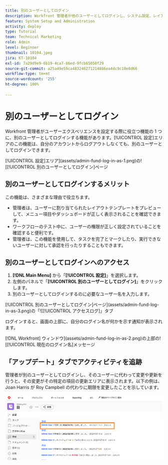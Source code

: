 ```yaml
---
title: 別のユーザーとしてログイン
description: Workfront 管理者が他のユーザーとしてログインし、システム設定、レイアウトテンプレート、レポートなどをテストする方法について説明します。
feature: System Setup and Administration
activity: deploy
type: Tutorial
team: Technical Marketing
role: Admin
level: Beginner
thumbnail: 10104.jpeg
jira: KT-10104
exl-id: 7a29d9e9-6b19-4ca7-86ed-9fcb65050f29
source-git-commit: a25a49e59ca483246271214886ea4dc9c10e8d66
workflow-type: tm+mt
source-wordcount: '255'
ht-degree: 100%

---
```


# 別のユーザーとしてログイン

Workfront 管理者がユーザーエクスペリエンスを設定する際に役立つ機能の 1 つに、別のユーザーとしてログインする機能があります。[!UICONTROL 設定]エリアのこの機能は、自分のアカウントからログアウトしなくても、別のユーザーとしてログインできます。

[!UICONTROL 設定]エリア](assets/admin-fund-log-in-as-1.png)の![[!UICONTROL 別のユーザーとしてログイン]ページ

## 別のユーザーとしてログインするメリット

この機能は、さまざまな理由で役立ちます。

* 管理者は、ユーザーに割り当てられたレイアウトテンプレートをプレビューして、メニュー項目やダッシュボードが正しく表示されることを確認できます。
* ワークフローのテスト中に、ユーザーの権限が正しく設定されていることを確認すると便利です。
* 管理者は、この機能を使用して、タスクを完了とマークしたり、実行できないユーザーに対して承認を行ったりすることもできます。

## 別のユーザーとしてログインへのアクセス

1. **[!DNL Main Menu]** から「**[!UICONTROL 設定]**」を選択します。
1. 左側のパネルで「**[!UICONTROL 別のユーザーとしてログイン]**」をクリックします。
1. 別のユーザーとしてログインするのに必要なユーザー名を入力します。

[!UICONTROL 別のユーザーとしてログイン]ページ](assets/admin-fund-log-in-as-3.png)の「![[!UICONTROL アクセスログ]」タブ

ログインすると、画面の上部に、自分のログイン名が何かを示す通知が表示されます。

[!DNL Workfront] ウィンドウ](assets/admin-fund-log-in-as-2.png)の上部の![[!UICONTROL 現在のログイン名]メッセージ

## 「アップデート」タブでアクティビティを追跡

管理者が別のユーザーとしてログインし、そのユーザーに代わって変更や更新を行うと、その変更がその特定の項目の更新エリアに表示されます。以下の例は、Joan Harris が Roy Campbell の代わりに期限を変更したことを示しています。

![セクションを更新](assets/admin-fund-log-in-as-4.png)
